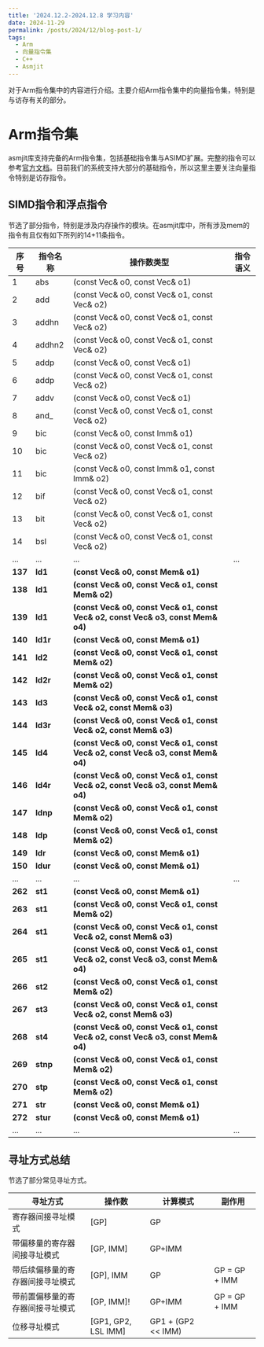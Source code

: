```yaml
---
title: '2024.12.2-2024.12.8 学习内容'
date: 2024-11-29
permalink: /posts/2024/12/blog-post-1/
tags:
  - Arm
  - 向量指令集
  - C++
  - Asmjit
---
```


对于Arm指令集中的内容进行介绍。主要介绍Arm指令集中的向量指令集，特别是与访存有关的部分。

# Arm指令集

asmjit库支持完备的Arm指令集，包括基础指令集与ASIMD扩展。完整的指令可以参考[官方文档](https://asmjit.com/doc/structasmjit_1_1a64_1_1EmitterExplicitT.html)。目前我们的系统支持大部分的基础指令，所以这里主要关注向量指令特别是访存指令。

## SIMD指令和浮点指令

节选了部分指令，特别是涉及内存操作的模块。在asmjit库中，所有涉及mem的指令有且仅有如下所列的14+11条指令。

| 序号    | 指令名称 | 操作数类型                                                   | 指令语义 |
| ------- | -------- | ------------------------------------------------------------ | -------- |
| 1       | abs      | (const Vec& o0, const Vec& o1)                               |          |
| 2       | add      | (const Vec& o0, const Vec& o1, const Vec& o2)                |          |
| 3       | addhn    | (const Vec& o0, const Vec& o1, const Vec& o2)                |          |
| 4       | addhn2   | (const Vec& o0, const Vec& o1, const Vec& o2)                |          |
| 5       | addp     | (const Vec& o0, const Vec& o1)                               |          |
| 6       | addp     | (const Vec& o0, const Vec& o1, const Vec& o2)                |          |
| 7       | addv     | (const Vec& o0, const Vec& o1)                               |          |
| 8       | and_     | (const Vec& o0, const Vec& o1, const Vec& o2)                |          |
| 9       | bic      | (const Vec& o0, const Imm& o1)                               |          |
| 10      | bic      | (const Vec& o0, const Vec& o1, const Vec& o2)                |          |
| 11      | bic      | (const Vec& o0, const Imm& o1, const Imm& o2)                |          |
| 12      | bif      | (const Vec& o0, const Vec& o1, const Vec& o2)                |          |
| 13      | bit      | (const Vec& o0, const Vec& o1, const Vec& o2)                |          |
| 14      | bsl      | (const Vec& o0, const Vec& o1, const Vec& o2)                |          |
| ...     | ...      | ...                                                          | ...      |
| **137** | **ld1**  | **(const Vec& o0, const Mem& o1)**                           |          |
| **138** | **ld1**  | **(const Vec& o0, const Vec& o1, const Mem& o2)**            |          |
| **139** | **ld1**  | **(const Vec& o0, const Vec& o1, const Vec& o2, const Vec& o3, const Mem& o4)** |          |
| **140** | **ld1r** | **(const Vec& o0, const Mem& o1)**                           |          |
| **141** | **ld2**  | **(const Vec& o0, const Vec& o1, const Mem& o2)**            |          |
| **142** | **ld2r** | **(const Vec& o0, const Vec& o1, const Mem& o2)**            |          |
| **143** | **ld3**  | **(const Vec& o0, const Vec& o1, const Vec& o2, const Mem& o3)** |          |
| **144** | **ld3r** | **(const Vec& o0, const Vec& o1, const Vec& o2, const Mem& o3)** |          |
| **145** | **ld4**  | **(const Vec& o0, const Vec& o1, const Vec& o2, const Vec& o3, const Mem& o4)** |          |
| **146** | **ld4r** | **(const Vec& o0, const Vec& o1, const Vec& o2, const Vec& o3, const Mem& o4)** |          |
| **147** | **ldnp** | **(const Vec& o0, const Vec& o1, const Mem& o2)**            |          |
| **148** | **ldp**  | **(const Vec& o0, const Vec& o1, const Mem& o2)**            |          |
| **149** | **ldr**  | **(const Vec& o0, const Mem& o1)**                           |          |
| **150** | **ldur** | **(const Vec& o0, const Mem& o1)**                           |          |
| ...     | ...      | ...                                                          | ...      |
| **262** | **st1**  | **(const Vec& o0, const Mem& o1)**                           |          |
| **263** | **st1**  | **(const Vec& o0, const Vec& o1, const Mem& o2)**            |          |
| **264** | **st1**  | **(const Vec& o0, const Vec& o1, const Vec& o2, const Mem& o3)** |          |
| **265** | **st1**  | **(const Vec& o0, const Vec& o1, const Vec& o2, const Vec& o3, const Mem& o4)** |          |
| **266** | **st2**  | **(const Vec& o0, const Vec& o1, const Mem& o2)**            |          |
| **267** | **st3**  | **(const Vec& o0, const Vec& o1, const Vec& o2, const Mem& o3)** |          |
| **268** | **st4**  | **(const Vec& o0, const Vec& o1, const Vec& o2, const Vec& o3, const Mem& o4)** |          |
| **269** | **stnp** | **(const Vec& o0, const Vec& o1, const Mem& o2)**            |          |
| **270** | **stp**  | **(const Vec& o0, const Vec& o1, const Mem& o2)**            |          |
| **271** | **str**  | **(const Vec& o0, const Mem& o1)**                           |          |
| **272** | **stur** | **(const Vec& o0, const Mem& o1)**                           |          |
| ...     | ...      | ...                                                          | ...      |

## 寻址方式总结

节选了部分常见寻址方式。

| 寻址方式                         | 操作数              | 计算模式           | 副作用        |
| -------------------------------- | ------------------- | ------------------ | ------------- |
| 寄存器间接寻址模式               | [GP]                | GP                 |               |
| 带偏移量的寄存器间接寻址模式     | [GP, IMM]           | GP+IMM             |               |
| 带后续偏移量的寄存器间接寻址模式 | [GP], IMM           | GP                 | GP = GP + IMM |
| 带前置偏移量的寄存器间接寻址模式 | [GP, IMM]!          | GP+IMM             | GP = GP + IMM |
| 位移寻址模式                     | [GP1, GP2, LSL IMM] | GP1 + (GP2 << IMM) |               |

